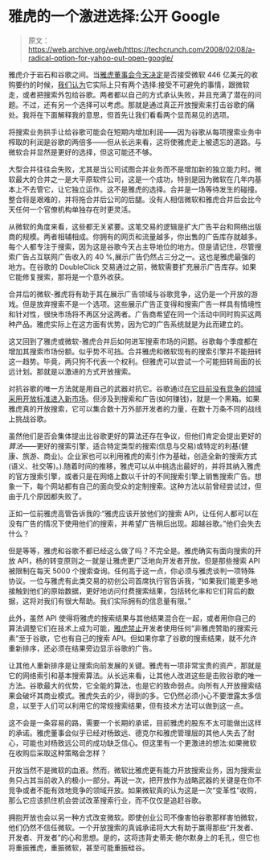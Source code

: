 # 雅虎的一个激进选择:公开 Google 

> 原文：<https://web.archive.org/web/https://techcrunch.com/2008/02/08/a-radical-option-for-yahoo-out-open-google/>

雅虎介于岩石和谷歌之间。当[雅虎董事会今天决定](https://web.archive.org/web/20230124230501/http://techcrunch.com/2008/02/08/yahoo-board-to-determine-fate-of-company-today/)是否接受微软 446 亿美元的收购要约的时候，[我们认为](https://web.archive.org/web/20230124230501/http://techcrunch.com/2008/02/06/decision-time-for-yahoo/)它实际上只有两个选择:接受不可避免的事情，跟微软走，或者把搜索外包给谷歌。两者都以自己的方式承认失败，并且充满了潜在的问题。不过，还有另一个选择可以考虑。那就是通过真正开放搜索来打击谷歌的痛处。我将在下面解释我的意思，但首先让我们看看两个显而易见的选项。

将搜索业务拱手让给谷歌可能会在短期内增加利润——因为谷歌从每项搜索业务中榨取的利润是谷歌的两倍多——但从长远来看，这将使雅虎走上被遗忘的道路。与微软合并显然是更好的选择，但这可能还不够。

大型合并往往会失败，尤其是当公司试图合并业务而不是增加新的独立能力时。微软最大的合并之一是大平原软件公司，这是一个成功，特别是因为微软在几年内基本上不去管它，让它独立运作。这不是雅虎的选择。合并是一场等待发生的碰撞。整合将是艰难的，并将拖合并后公司的后腿。没有人相信微软和雅虎合并后会比今天任何一个官僚机构单独存在时更灵活。

从微软的角度来看，这些都无关紧要。这笔交易的逻辑是扩大广告平台和网络出版商的规模。两者相辅相成。你拥有的网页和流量越多，你出售的广告库存就越多。每个人都专注于搜索，因为这是谷歌今天占主导地位的地方。但是请记住，尽管搜索广告占互联网广告收入的 40 %,展示广告仍然占三分之一。这也是雅虎最强的地方。在谷歌的 DoubleClick 交易通过之前，微软需要扩充展示广告库存。如果它能修复搜索，那将是一个意外收获。

合并后的微软-雅虎将有助于其在展示广告领域与谷歌竞争，这仍是一个开放的游戏。但是放弃搜索不是一个选项。这些展示广告正变得和搜索广告一样具有情境性和针对性，很快市场将不再区分这两者。广告商希望在同一个活动中同时购买这两种产品。雅虎实际上在这方面有优势，因为它的广告系统就是为此而建立的。

这又回到了雅虎或微软-雅虎合并后如何进军搜索市场的问题。谷歌每个季度都在增加其搜索市场份额。似乎势不可挡。合并雅虎和微软现有的搜索引擎并不能扭转这一趋势。毕竟，两只狗不代表一个权利。但雅虎可以尝试一个可能扭转局面的长远计划。那就是以激进的方式开放搜索。

对抗谷歌的唯一方法就是用自己的武器对抗它。谷歌通过[在它目前没有竞争的领域采用开放标准进入新市场](https://web.archive.org/web/20230124230501/http://techcrunch.com/2007/12/31/who-is-the-openest-of-them-all/)。但涉及到搜索和广告(如何赚钱)，就是一个黑箱。如果雅虎真的开放搜索，它可以集合数十万外部开发者的力量，在数十万条不同的战线上挑战谷歌。

虽然他们是否会集体提出比谷歌更好的算法还存在争议，但他们肯定会提出更好的*算法*——更好的搜索引擎，适合特定类型的搜索(信息与交易)或特定的利基(健康、旅游、商业)。企业家也可以利用雅虎的索引作为基础，创造全新的搜索方式(语义、社交等)。).随着时间的推移，雅虎可以从中挑选出最好的，并将其纳入雅虎的官方搜索引擎，或者只是在网络上数以千计的不同搜索引擎上销售搜索广告。想象一下，每个网站都有自己的面向受众的定制搜索。这种方法以前曾经尝试过，但由于几个原因都失败了。

正如一位前雅虎高管告诉我的:“雅虎应该开放他们的搜索 API，让任何人都可以在没有广告的情况下使用他们的搜索，并希望广告稍后出现。超越谷歌。”他们会失去什么？

但是等等，雅虎和谷歌不都已经这么做了吗？不完全是。雅虎确实有面向搜索的开放 API，杨的转变原则之一就是让雅虎更广泛地向开发者开放。但是那些搜索 API 被限制在每天 5000 个搜索查询。任何高于这一点，你必须与雅虎谈判一项特殊协议。一位与雅虎有此类交易的初创公司首席执行官告诉我，“如果我们能更多地接触到他们的原始数据，更好地访问付费搜索结果，包括转化率和它们背后的数据，这将对我们有很大帮助。我们实际拥有的信息量有限。”

此外，虽然 API 使得将雅虎的搜索结果与其他结果混合在一起，或者用你自己的算法调整它们在技术上成为可能，[雅虎禁止](https://web.archive.org/web/20230124230501/http://developer.yahoo.com/usagePolicy/)开发者使用任何“非雅虎赞助的搜索元素”至于谷歌，它也有自己的搜索 API。但如果你拿了谷歌的搜索结果，就不允许重新排序，还必须在结果旁边显示谷歌的广告。

让其他人重新排序是让搜索向前发展的关键。雅虎有一项非常宝贵的资产，那就是它的网络索引和基本搜索算法。从长远来看，让其他人改进这些是击败谷歌的唯一方法。谷歌最大的优势，它全能的算法，也是它的致命弱点。向所有人开放搜索结果会破坏其商业模式。雅虎失去的少，得到的多。它仍然必须小心不要泄露太多信息，以至于人们可以利用它的常规搜索结果，但有技术方法可以做到这一点。

这不会是一条容易的路，需要一个长期的承诺，目前雅虎的股东不太可能做出这样的承诺。雅虎董事会似乎已经对杨致远、德克尔和雅虎管理层的其他人失去了耐心，可能也对杨致远公司的成功缺乏信心。但这里有一个更激进的想法:如果微软在收购后采取这种策略会怎样？

开放当然不是微软的血液。然而，微软比雅虎更有能力开放搜索业务，因为搜索业务只占其当前收入的极小一部分。再说一次，把开放作为战略武器的关键是在你不竞争或者不能有效地竞争的领域开放。如果微软真的认为这是一次“变革性”收购，那么它应该抓住机会尝试改革搜索行业，而不仅仅是追赶谷歌。

拥抱开放也会以另一种方式改变微软。即使创业公司不像害怕谷歌那样害怕微软，他们仍然不信任微软。一个开放搜索的真诚承诺将大大有助于赢得那些“开发者、开发者、开发者”的心和思想。是的，这将违背史蒂夫·鲍尔默身上的毛孔，但它也将重振雅虎，重振微软，甚至可能重振硅谷。